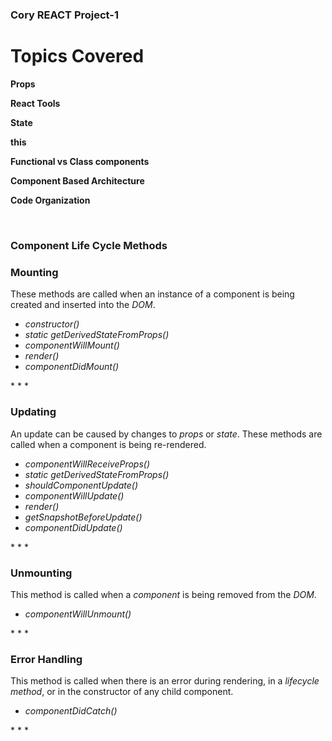 # <h3>Cory REACT Project-1</h3>

<h1>Topics Covered</h1>
<b>

Props

React Tools

State

this

Functional vs Class components

Component Based Architecture

Code Organization
</b>

<br>

<h3>Component Life Cycle Methods</h3>

<h3>Mounting</h3>

These methods are called when an instance of a component is being created and inserted into the *DOM*.
<i>
- constructor()
- static getDerivedStateFromProps()
- componentWillMount()
- render()
- componentDidMount()
</i>
* * *

<h3>Updating</h3>

An update can be caused by changes to *props* or *state*. These methods are called when a component is being re-rendered.
<i>
- componentWillReceiveProps()
- static getDerivedStateFromProps()
- shouldComponentUpdate()
- componentWillUpdate()
- render()
- getSnapshotBeforeUpdate()
- componentDidUpdate()
</i>
* * *

<h3>Unmounting</h3>

This method is called when a *component* is being removed from the *DOM*.
<i>
- componentWillUnmount()
</i>
* * *

<h3>Error Handling</h3>

This method is called when there is an error during rendering, in a *lifecycle method*, or in the constructor of any child component.
<i>
- componentDidCatch()
</i>
* * *